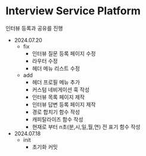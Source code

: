 # Interview Service Platform

인터뷰 등록과 공유를 진행

- 2024.07.20
  - fix
    - 인터뷰 질문 등록 페이지 수정
    - 라우터 수정
    - 헤더 메뉴 리스트 수정
  - add
    - 헤더 프로필 메뉴 추가
    - 커스텀 네비게이션 훅 작성
    - 인터뷰 목록 페이지 제작
    - 인터뷰 답변 등록 페이지 제작
    - 경로 합치기 함수 작성
    - 캐피탈라이즈 함수 작성
    - 현재로 부터 n초(분,시,일,월,연) 전 표기 함수 작성
- 2024.07.18
  - init
    - 초기화 커밋
